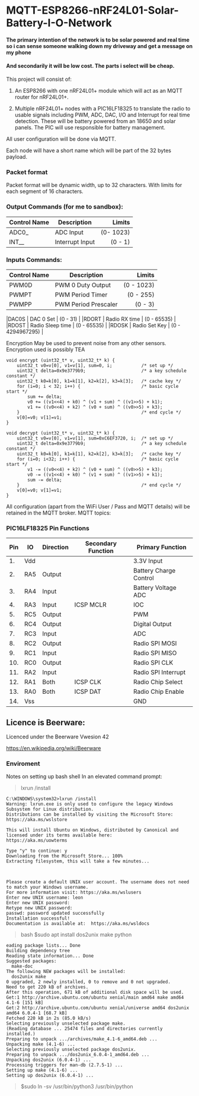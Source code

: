 # MQTT-ESP8266-nRF24L01-Solar-Battery-I-O-Network

#### The primary intention of the network is to be solar powered and real time so i can sense someone walking down my driveway and get a message on my phone
#### And secondarily it will be low cost. The parts i select will be cheap.


This project will consist of:

1. An ESP8266 with one nRF24L01+ module which will act as an MQTT router for nRF24L01+.

2. Multiple nRF24L01+ nodes with a PIC16LF18325 to translate the radio to usable signals including PWM, ADC, DAC, I/O and Interrupt for real time detection.
These will be battery powered from an 18650 and solar panels. The PIC will use responsible for battery management.




All user configuration will be done via MQTT.

Each node will have a short name which will be part of the 32 bytes payload.

### Packet format
Packet format will be dynamic width, up to 32 characters.
With limits for each segment of 16 characters.



### Output Commands (for me to sandbox):
|Control Name		| Description			| Limits			|
|-------------------|-----------------------|------------------:|
|ADC0_				|ADC Input				| (0- 1023)			|
|INT__				|Interrupt Input		| (0 - 1)			|

### Inputs Commands:
|Control Name		| Description			| Limits			|
|-------------------|-----------------------|------------------:|
|PWM0D				| PWM 0 Duty Output		| (0 - 1023)		|
|PWMPT				| PWM Period Timer		| (0 - 255)			|
|PWMPP				| PWM Period Prescaler	| (0 - 3)			|

|DAC0S				| DAC 0 Set				| (0 - 31)			|
|RDORT				| Radio RX time			| (0 - 65535)		|
|RDOST				| Radio Sleep time		| (0 - 65535)		|
|RDOSK				| Radio Set Key			| (0 - 4294967295)	|


Encryption May be used to prevent noise from any other sensors. 
Encryption used is possibly TEA
```
void encrypt (uint32_t* v, uint32_t* k) {
    uint32_t v0=v[0], v1=v[1], sum=0, i;           /* set up */
    uint32_t delta=0x9e3779b9;                     /* a key schedule constant */
    uint32_t k0=k[0], k1=k[1], k2=k[2], k3=k[3];   /* cache key */
    for (i=0; i < 32; i++) {                       /* basic cycle start */
        sum += delta;
        v0 += ((v1<<4) + k0) ^ (v1 + sum) ^ ((v1>>5) + k1);
        v1 += ((v0<<4) + k2) ^ (v0 + sum) ^ ((v0>>5) + k3);
    }                                              /* end cycle */
    v[0]=v0; v[1]=v1;
}

void decrypt (uint32_t* v, uint32_t* k) {
    uint32_t v0=v[0], v1=v[1], sum=0xC6EF3720, i;  /* set up */
    uint32_t delta=0x9e3779b9;                     /* a key schedule constant */
    uint32_t k0=k[0], k1=k[1], k2=k[2], k3=k[3];   /* cache key */
    for (i=0; i<32; i++) {                         /* basic cycle start */
        v1 -= ((v0<<4) + k2) ^ (v0 + sum) ^ ((v0>>5) + k3);
        v0 -= ((v1<<4) + k0) ^ (v1 + sum) ^ ((v1>>5) + k1);
        sum -= delta;
    }                                              /* end cycle */
    v[0]=v0; v[1]=v1;
}
```

All configuration (apart from the WiFi User / Pass and MQTT details) will be retained in the MQTT broker.
MQTT topics:


### PIC16LF18325 Pin Functions
|Pin	|IO	|Direction	|Secondary Function	|Primary Function		|
|-------|---|-----------|-------------------|-----------------------|
|1.		|Vdd| 			|					| 3.3V Input			|
|2.		|RA5| Output	|					| Battery Charge Control|
|3.		|RA4| Input		|					| Battery Voltage ADC	|
|4.		|RA3| Input		|ICSP MCLR			| IOC					|
|5.		|RC5| Output	|					| PWM					|
|6.		|RC4| Output	|					| Digital Output		|
|7.		|RC3| Input		|					| ADC					|
|8.		|RC2| Output	|					| Radio SPI MOSI		|
|9.		|RC1| Input		|					| Radio SPI MISO		|
|10.	|RC0| Output	|					| Radio SPI CLK			|
|11.	|RA2| Input		|					| Radio SPI Interrupt	|
|12.	|RA1| Both		|ICSP CLK			| Radio Chip Select		|
|13.	|RA0| Both		|ICSP DAT			| Radio Chip Enable		|
|14.	|Vss|			|					| GND					|


## Licence is Beerware:
Licenced under the Beerware Vwesion 42

https://en.wikipedia.org/wiki/Beerware

### Enviroment
Notes on setting up bash shell
In an elevated command prompt:
>lxrun /install

```
C:\WINDOWS\system32>lxrun /install
Warning: lxrun.exe is only used to configure the legacy Windows Subsystem for Linux distribution.
Distributions can be installed by visiting the Microsoft Store:
https://aka.ms/wslstore

This will install Ubuntu on Windows, distributed by Canonical and licensed under its terms available here:
https://aka.ms/uowterms

Type "y" to continue: y
Downloading from the Microsoft Store... 100%
Extracting filesystem, this will take a few minutes...



Please create a default UNIX user account. The username does not need to match your Windows username.
For more information visit: https://aka.ms/wslusers
Enter new UNIX username: leon
Enter new UNIX password:
Retype new UNIX password:
passwd: password updated successfully
Installation successful!
Documentation is available at:  https://aka.ms/wsldocs
```
>bash
>$sudo apt install dos2unix make python

```
eading package lists... Done
Building dependency tree
Reading state information... Done
Suggested packages:
  make-doc
The following NEW packages will be installed:
  dos2unix make
0 upgraded, 2 newly installed, 0 to remove and 0 not upgraded.
Need to get 220 kB of archives.
After this operation, 671 kB of additional disk space will be used.
Get:1 http://archive.ubuntu.com/ubuntu xenial/main amd64 make amd64 4.1-6 [151 kB]
Get:2 http://archive.ubuntu.com/ubuntu xenial/universe amd64 dos2unix amd64 6.0.4-1 [68.7 kB]
Fetched 220 kB in 2s (85.0 kB/s)
Selecting previously unselected package make.
(Reading database ... 25474 files and directories currently installed.)
Preparing to unpack .../archives/make_4.1-6_amd64.deb ...
Unpacking make (4.1-6) ...
Selecting previously unselected package dos2unix.
Preparing to unpack .../dos2unix_6.0.4-1_amd64.deb ...
Unpacking dos2unix (6.0.4-1) ...
Processing triggers for man-db (2.7.5-1) ...
Setting up make (4.1-6) ...
Setting up dos2unix (6.0.4-1) ...
```
>$sudo ln -sv /usr/bin/python3 /usr/bin/python